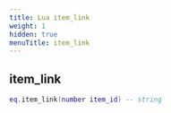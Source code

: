 ```yaml
---
title: Lua item_link
weight: 1
hidden: true
menuTitle: item_link
---
```

## item_link
```lua
eq.item_link(number item_id) -- string
```